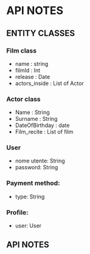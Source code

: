 # API NOTES 

## ENTITY CLASSES

### Film class
- name : string
- filmId : Int
- release : Date
- actors_inside : List of Actor

### Actor class
- Name : String
- Surname : String
- DateOfBirthday : date
- Film_recite : List of film

### User
- nome utente: String
- password: String

### Payment method:
- type: String

### Profile:
- user: User





## API NOTES

